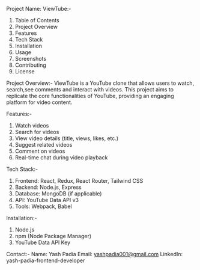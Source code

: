 
Project Name: ViewTube:-
1. Table of Contents
2. Project Overview
3. Features
4. Tech Stack
5. Installation
6. Usage
7. Screenshots
8. Contributing
9. License

Project Overview:-
  ViewTube is a YouTube clone that allows users to watch, search,see comments and interact with videos. This project aims to replicate the core functionalities of YouTube, providing an engaging platform for video content.

Features:- 
1. Watch videos
2. Search for videos
3. View video details (title, views, likes, etc.)
4. Suggest related videos
5. Comment on videos
6. Real-time chat during video playback

Tech Stack:-
1. Frontend: React, Redux, React Router, Tailwind CSS
2. Backend: Node.js, Express
3. Database: MongoDB (if applicable)
4. API: YouTube Data API v3
5. Tools: Webpack, Babel

Installation:-
1. Node.js
2. npm (Node Package Manager)
3. YouTube Data API Key

Contact:-
 Name: Yash Padia
 Email: yashpadia001@gmail.com
 LinkedIn: yash-padia-frontend-developer
